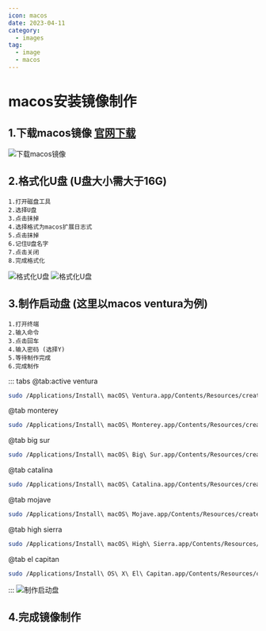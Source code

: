 ```yaml
---
icon: macos
date: 2023-04-11
category: 
  - images
tag:
  - image
  - macos
---
```

# macos安装镜像制作
## 1.下载macos镜像 [官网下载](https://support.apple.com/zh-cn/HT211683)
![下载macos镜像](http://img.brinish.eu.org:5205/images/2023/04/16/2583e0160381b6c6d485fe1d25a9def5.png)
## 2.格式化U盘 (U盘大小需大于16G)
    1.打开磁盘工具
    2.选择U盘
    3.点击抹掉
    4.选择格式为macos扩展日志式
    5.点击抹掉
    6.记住U盘名字
    7.点击关闭
    8.完成格式化
![格式化U盘](http://img.brinish.eu.org:5205/images/2023/04/16/bb51fb946e490d966a60c05049d8a017.png)
![格式化U盘](http://img.brinish.eu.org:5205/images/2023/04/16/c25ae92af49518d217880f142114efd9.png)
## 3.制作启动盘 (这里以macos ventura为例)
    1.打开终端
    2.输入命令
    3.点击回车
    4.输入密码 (选择Y)
    5.等待制作完成
    6.完成制作
::: tabs
@tab:active ventura
```bash
sudo /Applications/Install\ macOS\ Ventura.app/Contents/Resources/createinstallmedia --volume /Volumes/USB
```
@tab monterey
```bash
sudo /Applications/Install\ macOS\ Monterey.app/Contents/Resources/createinstallmedia --volume /Volumes/USB
```
@tab big sur
```bash
sudo /Applications/Install\ macOS\ Big\ Sur.app/Contents/Resources/createinstallmedia --volume /Volumes/USB
```
@tab catalina
```bash
sudo /Applications/Install\ macOS\ Catalina.app/Contents/Resources/createinstallmedia --volume /Volumes/USB
```
@tab mojave
```bash
sudo /Applications/Install\ macOS\ Mojave.app/Contents/Resources/createinstallmedia --volume /Volumes/USB
```
@tab high sierra
```bash
sudo /Applications/Install\ macOS\ High\ Sierra.app/Contents/Resources/createinstallmedia --volume /Volumes/USB
```
@tab el capitan
```bash
sudo /Applications/Install\ OS\ X\ El\ Capitan.app/Contents/Resources/createinstallmedia --volume /Volumes/USB --applicationpath /Applications/Install\ OS\ X\ El\ Capitan.app
```
:::
![制作启动盘](http://img.brinish.eu.org:5205/images/2023/04/16/ffeb145e805ddd366553849ab1f119e9.png)
## 4.完成镜像制作